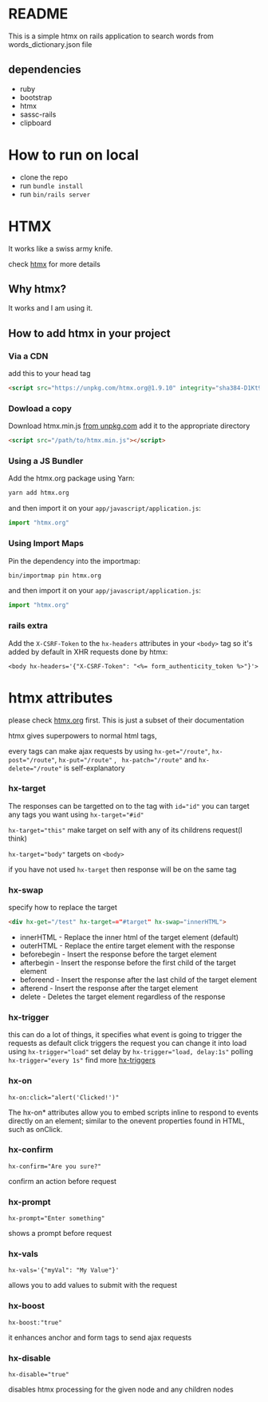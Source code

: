 # README

This is a simple htmx on rails application to search words from words_dictionary.json file

## dependencies
- ruby
- bootstrap
- htmx
- sassc-rails
- clipboard

# How to run on local
* clone the repo
* run  `bundle install`
* run `bin/rails server`

# HTMX
It works like a swiss army knife.

check [htmx](https://htmx.org/) for more details

## Why htmx?
It works and I am using it.

## How to add htmx in your project
### Via a CDN
add this to your head tag
```html
<script src="https://unpkg.com/htmx.org@1.9.10" integrity="sha384-D1Kt99CQMDuVetoL1lrYwg5t+9QdHe7NLX/SoJYkXDFfX37iInKRy5xLSi8nO7UC" crossorigin="anonymous"></script>
```
### Dowload a copy
Download htmx.min.js [from unpkg.com](https://unpkg.com/htmx.org@1.9.10/dist/htmx.min.js)
add it to the appropriate directory
```html
<script src="/path/to/htmx.min.js"></script>
```
### Using a JS Bundler

Add the htmx.org package using Yarn:

```bash
yarn add htmx.org
```

and then import it on your `app/javascript/application.js`:

```javascript
import "htmx.org"
```

### Using Import Maps

Pin the dependency into the importmap:

```bash
bin/importmap pin htmx.org
```

and then import it on your `app/javascript/application.js`:

```javascript
import "htmx.org"
```
### rails extra
Add the `X-CSRF-Token` to the `hx-headers` attributes in your `<body>` tag so it's added by
default in XHR requests done by htmx:

```erb
<body hx-headers='{"X-CSRF-Token": "<%= form_authenticity_token %>"}'>
```
# htmx attributes

please check [htmx.org](https://htmx.org/) first.
This is just a subset of their documentation

htmx gives superpowers to normal html tags,

every tags can make ajax requests by using
``hx-get="/route"``,
``hx-post="/route"``,
``hx-put="/route"`` ,
`` hx-patch="/route"`` and
``hx-delete="/route"``
is self-explanatory
### hx-target
The responses can be targetted on to the tag with `id="id"`
you can target any tags you want using `hx-target="#id"`

`hx-target="this"` make target on self with any of its childrens request(I think)

`hx-target="body"` targets on `<body>`

if you have not used `hx-target` then response will be on the same tag
### hx-swap
specify how to replace the target
```html
<div hx-get="/test" hx-target=="#target" hx-swap="innerHTML">
```

- innerHTML - Replace the inner html of the target element (default)
- outerHTML - Replace the entire target element with the response
- beforebegin - Insert the response before the target element
- afterbegin - Insert the response before the first child of the target element
- beforeend - Insert the response after the last child of the target element
- afterend - Insert the response after the target element
- delete - Deletes the target element regardless of the response

### hx-trigger
this can do a lot of things, it specifies what event is going to trigger the requests
as default click triggers the request
you can change it into load using `hx-trigger="load"`
set delay by `hx-trigger="load, delay:1s"`
polling `hx-trigger="every 1s"`
find more [hx-triggers](https://htmx.org/attributes/hx-trigger/)

### hx-on
```
hx-on:click="alert('Clicked!')"
```
The hx-on* attributes allow you to embed scripts inline to respond to events directly on an element; similar to the onevent properties found in HTML, such as onClick.
### hx-confirm
```
hx-confirm="Are you sure?"
```
confirm an action before request

### hx-prompt
```
hx-prompt="Enter something"
```
shows a prompt before request

### hx-vals
```
hx-vals='{"myVal": "My Value"}'
```
allows you to add values to submit with the request

### hx-boost
```
hx-boost:"true"
```
it enhances anchor and form tags to send ajax requests

### hx-disable
```
hx-disable="true"
```
disables htmx processing for the given node and any children nodes

